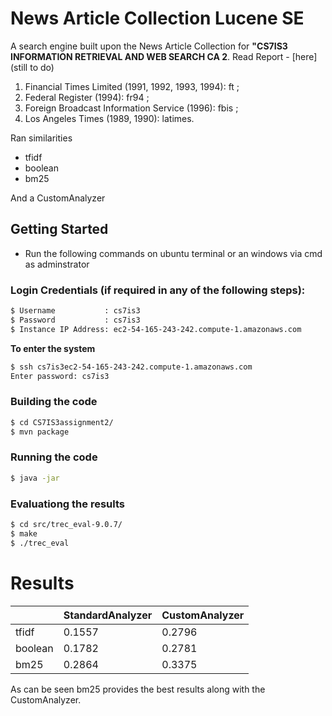 # News Article Collection Lucene SE

A search engine built upon the News Article Collection for  **"CS7IS3 INFORMATION RETRIEVAL AND WEB SEARCH CA 2**. 
Read Report - [here] (still to do)

1. Financial Times Limited (1991, 1992, 1993, 1994): ft ;
2. Federal Register (1994): fr94 ;
3. Foreign Broadcast Information Service (1996): fbis ;
4. Los Angeles Times (1989, 1990): latimes.

Ran similarities
- tfidf
- boolean
- bm25 

And a CustomAnalyzer

## Getting Started

- Run the following commands on ubuntu terminal or an windows via cmd as adminstrator

### Login Credentials (if required in any of the following steps):

```sh
$ Username           : cs7is3 
$ Password           : cs7is3
$ Instance IP Address: ec2-54-165-243-242.compute-1.amazonaws.com

``` 

**To enter the system**

```sh
$ ssh cs7is3ec2-54-165-243-242.compute-1.amazonaws.com
Enter password: cs7is3
```
### Building the code

```sh
$ cd CS7IS3assignment2/
$ mvn package
```
### Running the code

```sh
$ java -jar 
```
### Evaluationg the results

```sh
$ cd src/trec_eval-9.0.7/
$ make
$ ./trec_eval 
```

# Results

|                |StandardAnalyzer                          |CustomAnalyzer                         |
|----------------|-------------------------------|-----------------------------|
|tfidf|0.1557            | 0.2796           |
|boolean          | 0.1782            | 0.2781            |
|bm25          |0.2864|0.3375|


As can be seen bm25 provides the best results along with the CustomAnalyzer.
